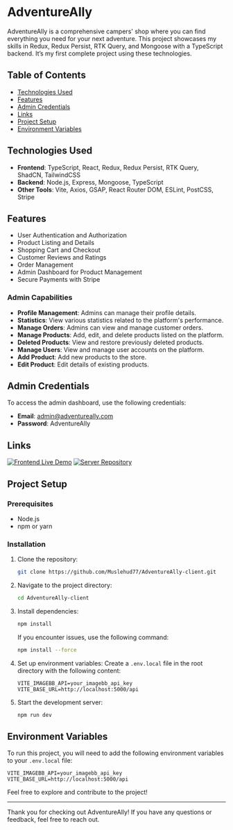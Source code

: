 
# AdventureAlly

AdventureAlly is a comprehensive campers' shop where you can find everything you need for your next adventure. This project showcases my skills in Redux, Redux Persist, RTK Query, and Mongoose with a TypeScript backend. It’s my first complete project using these technologies.

## Table of Contents
- [Technologies Used](#technologies-used)
- [Features](#features)
- [Admin Credentials](#admin-credentials)
- [Links](#links)
- [Project Setup](#project-setup)
- [Environment Variables](#environment-variables)


## Technologies Used
- **Frontend**: TypeScript, React, Redux, Redux Persist, RTK Query, ShadCN, TailwindCSS
- **Backend**: Node.js, Express, Mongoose, TypeScript
- **Other Tools**: Vite, Axios, GSAP, React Router DOM, ESLint, PostCSS, Stripe

## Features
- User Authentication and Authorization
- Product Listing and Details
- Shopping Cart and Checkout
- Customer Reviews and Ratings
- Order Management
- Admin Dashboard for Product Management
- Secure Payments with Stripe

### Admin Capabilities
- **Profile Management**: Admins can manage their profile details.
- **Statistics**: View various statistics related to the platform's performance.
- **Manage Orders**: Admins can view and manage customer orders.
- **Manage Products**: Add, edit, and delete products listed on the platform.
- **Deleted Products**: View and restore previously deleted products.
- **Manage Users**: View and manage user accounts on the platform.
- **Add Product**: Add new products to the store.
- **Edit Product**: Edit details of existing products.

## Admin Credentials
To access the admin dashboard, use the following credentials:

- **Email**: admin@adventureally.com
- **Password**: AdventureAlly

## Links

[![Frontend Live Demo](https://img.shields.io/badge/Frontend%20Live%20Demo-AdventureAlly-blue?style=for-the-badge&logo=appveyor)](https://adventure-ally.netlify.app/)
[![Server Repository](https://img.shields.io/badge/Server%20Repository-AdventureAlly-blue?style=for-the-badge&logo=github)](https://github.com/Muslehud77/AdventureAlly-Server)

## Project Setup

### Prerequisites
- Node.js
- npm or yarn

### Installation
1. Clone the repository:

   ```sh
   git clone https://github.com/Muslehud77/AdventureAlly-client.git
   ```

2. Navigate to the project directory:

   ```sh
   cd AdventureAlly-client
   ```

3. Install dependencies:

   ```sh
   npm install
   ```

   If you encounter issues, use the following command:

   ```sh
   npm install --force
   ```

4. Set up environment variables:
   Create a `.env.local` file in the root directory with the following content:

   ```env
   VITE_IMAGEBB_API=your_imagebb_api_key
   VITE_BASE_URL=http://localhost:5000/api
   ```

5. Start the development server:

   ```sh
   npm run dev
   ```

## Environment Variables
To run this project, you will need to add the following environment variables to your `.env.local` file:

```env
VITE_IMAGEBB_API=your_imagebb_api_key
VITE_BASE_URL=http://localhost:5000/api
```



Feel free to explore and contribute to the project!




---

Thank you for checking out AdventureAlly! If you have any questions or feedback, feel free to reach out.


